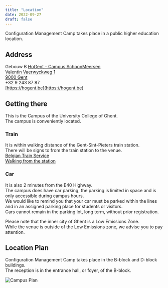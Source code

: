 ```yaml
---
title: "Location"
date: 2022-09-27
draft: false
---
```


Configuration Management Camp takes place in a public higher education location.

## Address ##

Gebouw B
[HoGent - Campus SchoonMeersen](https://www.hogent.be/over-hogent/campussen/)  
[Valentin Vaerwyckweg 1  
9000 Gent](https://www.google.com/maps/place/Valentin+Vaerwyckweg+1,+9000+Gent/@51.034206,3.701377,15z/data=!4m5!3m4!1s0x47c373d9db56a84f:0x6e767626e8632b7f!8m2!3d51.0342064!4d3.701377?hl=en-US)  
+32 9 243 87 87  
[https://hogent.be](https://hogent.be)  

## Getting there ##

This is the Campus of the University College of Ghent.  
The campus is conveniently located.  

### Train ###

It is within walking distance of the Gent-Sint-Pieters train station.  
There will be signs to from the train station to the venue.  
[Belgian Train Service](https://www.belgiantrain.be/)  
[Walking from the station](https://maps.app.goo.gl/RGjGCoEQUsaCfnYq5)

### Car ###

It is also 2 minutes from the E40 Highway.  
The campus does have car parking, the parking is limited in space and is only accessible during campus hours.  
We would like to remind you that your car must be parked within the lines and in an assigned parking place for students or visitors.  
Cars cannot remain in the parking lot, long term, without prior registration.  

Please note that the inner city of Ghent is a Low Emissions Zone.  
While the venue is outside of the Low Emissions zone, we advise you to pay attention.  

## Location Plan ##

Configuration Management Camp takes place in the B-block and D-block buildings.  
The reception is in the entrance hall, or foyer, of the B-block.  

![Campus Plan](/images/campus.png)
